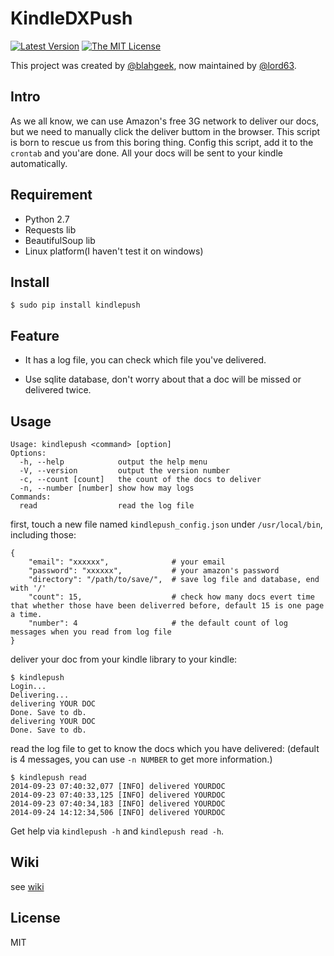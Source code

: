 # KindleDXPush

[![Latest Version][1]][2]
[![The MIT License][3]][4]

This project was created by [@blahgeek][5], now maintained by [@lord63][6].

## Intro

As we all know, we can use Amazon's free 3G network to deliver our docs, but we need
to manually click the deliver buttom in the browser. This script is born to rescue
us from this boring thing. Config this script, add it to the `crontab` and you'are done.
All your docs will be sent to your kindle automatically.


## Requirement

* Python 2.7
* Requests lib
* BeautifulSoup lib
* Linux platform(I haven't test it on windows)

## Install

    $ sudo pip install kindlepush

## Feature

* It has a log file, you can check which file you've delivered.

* Use sqlite database, don't worry about that a doc will be missed or delivered twice.

## Usage

    Usage: kindlepush <command> [option]
    Options:
      -h, --help            output the help menu
      -V, --version         output the version number
      -c, --count [count]   the count of the docs to deliver
      -n, --number [number] show how may logs
    Commands:
      read                  read the log file

first, touch a new file named `kindlepush_config.json` under `/usr/local/bin`, including those:

    {
        "email": "xxxxxx",              # your email
        "password": "xxxxxx",           # your amazon's password
        "directory": "/path/to/save/",  # save log file and database, end with '/'
        "count": 15,                    # check how many docs evert time that whether those have been deliverred before, default 15 is one page a time.
        "number": 4                     # the default count of log messages when you read from log file
    }

deliver your doc from your kindle library to your kindle:

    $ kindlepush
    Login...
    Delivering...
    delivering YOUR DOC
    Done. Save to db.
    delivering YOUR DOC
    Done. Save to db.

read the log file to get to know the docs which you have delivered:
(default is 4 messages, you can use `-n NUMBER` to get more information.)

    $ kindlepush read
    2014-09-23 07:40:32,077 [INFO] delivered YOURDOC
    2014-09-23 07:40:33,125 [INFO] delivered YOURDOC
    2014-09-23 07:40:34,183 [INFO] delivered YOURDOC
    2014-09-24 14:12:34,506 [INFO] delivered YOURDOC

Get help via `kindlepush -h` and `kindlepush read -h`.

## Wiki

see [wiki](https://github.com/lord63/kindledxpush/wiki)

## License

MIT

[1]: http://img.shields.io/pypi/v/kindlepush.svg
[2]: https://pypi.python.org/pypi/kindlepush
[3]: http://img.shields.io/badge/license-MIT-yellow.svg
[4]: https://github.com/lord63/kindledxpush/LICENSE
[5]: https://github.com/blahgeek
[6]: https://github.com/lord63
